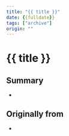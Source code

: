 ```yaml
---
title: "{{ title }}"
date: {{fulldate}}
tags: ["archive"]
origin: ""
---
```


# {{ title }}

## Summary
- 

## Originally from
- 


